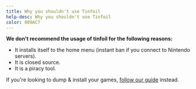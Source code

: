 ```yaml
---
title: Why you shouldn't use Tinfoil
help-desc: Why you shouldn't use Tinfoil
color: 009AC7
---
```

**We don't recommend the usage of tinfoil for the following reasons:**
- It installs itself to the home menu (instant ban if you connect to Nintendo servers).
- It is closed source.
- It is a piracy tool.

If you're looking to dump & install your games, [follow our guide](https://suchmememanyskill.github.io/guides/switchdumpguide/) instead.  
